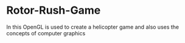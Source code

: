 # Rotor-Rush-Game
In this OpenGL is used to create a helicopter game and also uses the concepts of computer graphics
